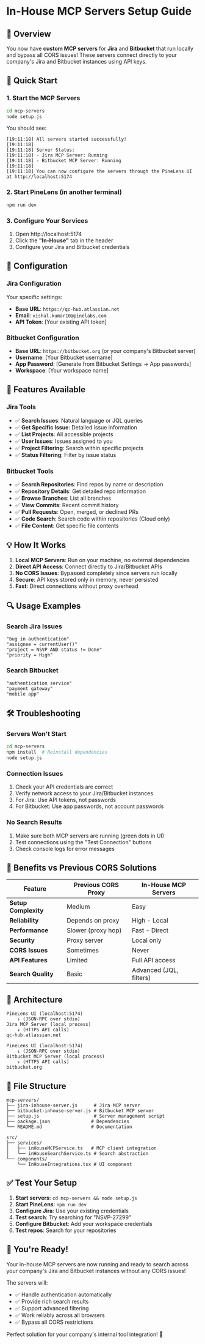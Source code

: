 # In-House MCP Servers Setup Guide

## 🎯 Overview

You now have **custom MCP servers** for **Jira** and **Bitbucket** that run locally and bypass all CORS issues! These servers connect directly to your company's Jira and Bitbucket instances using API keys.

## 🚀 Quick Start

### 1. Start the MCP Servers

```bash
cd mcp-servers
node setup.js
```

You should see:
```
[19:11:18] All servers started successfully!
[19:11:18] 
[19:11:18] Server Status:
[19:11:18] - Jira MCP Server: Running
[19:11:18] - Bitbucket MCP Server: Running
[19:11:18]
[19:11:18] You can now configure the servers through the PineLens UI at http://localhost:5174
```

### 2. Start PineLens (in another terminal)

```bash
npm run dev
```

### 3. Configure Your Services

1. Open http://localhost:5174
2. Click the **"In-House"** tab in the header
3. Configure your Jira and Bitbucket credentials

## 🔧 Configuration

### Jira Configuration

Your specific settings:
- **Base URL**: `https://qc-hub.atlassian.net`
- **Email**: `vishal.kumar10@pinelabs.com`
- **API Token**: [Your existing API token]

### Bitbucket Configuration

- **Base URL**: `https://bitbucket.org` (or your company's Bitbucket server)
- **Username**: [Your Bitbucket username]
- **App Password**: [Generate from Bitbucket Settings → App passwords]
- **Workspace**: [Your workspace name]

## 🎨 Features Available

### Jira Tools
- ✅ **Search Issues**: Natural language or JQL queries
- ✅ **Get Specific Issue**: Detailed issue information
- ✅ **List Projects**: All accessible projects
- ✅ **User Issues**: Issues assigned to you
- ✅ **Project Filtering**: Search within specific projects
- ✅ **Status Filtering**: Filter by issue status

### Bitbucket Tools
- ✅ **Search Repositories**: Find repos by name or description
- ✅ **Repository Details**: Get detailed repo information
- ✅ **Browse Branches**: List all branches
- ✅ **View Commits**: Recent commit history
- ✅ **Pull Requests**: Open, merged, or declined PRs
- ✅ **Code Search**: Search code within repositories (Cloud only)
- ✅ **File Content**: Get specific file contents

## 💡 How It Works

1. **Local MCP Servers**: Run on your machine, no external dependencies
2. **Direct API Access**: Connect directly to Jira/Bitbucket APIs
3. **No CORS Issues**: Bypassed completely since servers run locally
4. **Secure**: API keys stored only in memory, never persisted
5. **Fast**: Direct connections without proxy overhead

## 🔍 Usage Examples

### Search Jira Issues
```
"bug in authentication"
"assignee = currentUser()"
"project = NSVP AND status != Done"
"priority = High"
```

### Search Bitbucket
```
"authentication service"
"payment gateway"
"mobile app"
```

## 🛠️ Troubleshooting

### Servers Won't Start
```bash
cd mcp-servers
npm install  # Reinstall dependencies
node setup.js
```

### Connection Issues
1. Check your API credentials are correct
2. Verify network access to your Jira/Bitbucket instances
3. For Jira: Use API tokens, not passwords
4. For Bitbucket: Use app passwords, not account passwords

### No Search Results
1. Make sure both MCP servers are running (green dots in UI)
2. Test connections using the "Test Connection" buttons
3. Check console logs for error messages

## 🎯 Benefits vs Previous CORS Solutions

| Feature | Previous CORS Proxy | In-House MCP Servers |
|---------|-------------------|---------------------|
| **Setup Complexity** | Medium | Easy |
| **Reliability** | Depends on proxy | High - Local |
| **Performance** | Slower (proxy hop) | Fast - Direct |
| **Security** | Proxy server | Local only |
| **CORS Issues** | Sometimes | Never |
| **API Features** | Limited | Full API access |
| **Search Quality** | Basic | Advanced (JQL, filters) |

## 🔗 Architecture

```
PineLens UI (localhost:5174)
    ↓ (JSON-RPC over stdio)
Jira MCP Server (local process)
    ↓ (HTTPS API calls)
qc-hub.atlassian.net

PineLens UI (localhost:5174)
    ↓ (JSON-RPC over stdio)
Bitbucket MCP Server (local process)
    ↓ (HTTPS API calls)
bitbucket.org
```

## 📁 File Structure

```
mcp-servers/
├── jira-inhouse-server.js      # Jira MCP server
├── bitbucket-inhouse-server.js # Bitbucket MCP server
├── setup.js                    # Server management script
├── package.json               # Dependencies
└── README.md                  # Documentation

src/
├── services/
│   ├── inHouseMCPService.ts   # MCP client integration
│   └── inHouseSearchService.ts # Search abstraction
└── components/
    └── InHouseIntegrations.tsx # UI component
```

## ✅ Test Your Setup

1. **Start servers**: `cd mcp-servers && node setup.js`
2. **Start PineLens**: `npm run dev`
3. **Configure Jira**: Use your existing credentials
4. **Test search**: Try searching for "NSVP-27299"
5. **Configure Bitbucket**: Add your workspace credentials
6. **Test repos**: Search for your repositories

## 🎉 You're Ready!

Your in-house MCP servers are now running and ready to search across your company's Jira and Bitbucket instances without any CORS issues!

The servers will:
- ✅ Handle authentication automatically
- ✅ Provide rich search results
- ✅ Support advanced filtering
- ✅ Work reliably across all browsers
- ✅ Bypass all CORS restrictions

Perfect solution for your company's internal tool integration! 🚀
